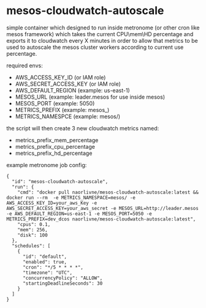 # mesos-cloudwatch-autoscale

simple container which designed to run inside metronome (or other cron like mesos framework) which takes the current CPU\mem\HD percentage and exports it to cloudwatch every X minutes in order to allow that metrics to be used to autoscale the mesos cluster workers according to current use percentage.

required envs:
* AWS_ACCESS_KEY_ID (or IAM role)
* AWS_SECRET_ACCESS_KEY (or IAM role)
* AWS_DEFAULT_REGION (example: us-east-1)
* MESOS_URL (example: leader.mesos for use inside mesos)
* MESOS_PORT (example: 5050)
* METRICS_PREFIX (example: mesos_)
* METRICS_NAMESPCE (example: mesos/)

the script will then create 3 new cloudwatch metrics named:
* metrics_prefix_mem_percentage
* metrics_prefix_cpu_percentage
* metrics_prefix_hd_percentage

example metronome job config:
``````
{
  "id": "mesos-cloudwatch-autoscale",
  "run": {
    "cmd": "docker pull naorlivne/mesos-cloudwatch-autoscale:latest && docker run --rm  -e METRICS_NAMESPACE=mesos/ -e AWS_ACCESS_KEY_ID=your_aws_Key -e AWS_SECRET_ACCESS_KEY=your_aws_secret -e MESOS_URL=http://leader.mesos -e AWS_DEFAULT_REGION=us-east-1 -e MESOS_PORT=5050 -e METRICS_PREFIX=dev_dcos naorlivne/mesos-cloudwatch-autoscale:latest",
    "cpus": 0.1,
    "mem": 256,
    "disk": 100
  },
  "schedules": [
    {
      "id": "default",
      "enabled": true,
      "cron": "*/5 * * * *",
      "timezone": "UTC",
      "concurrencyPolicy": "ALLOW",
      "startingDeadlineSeconds": 30
    }
  ]
}
````````